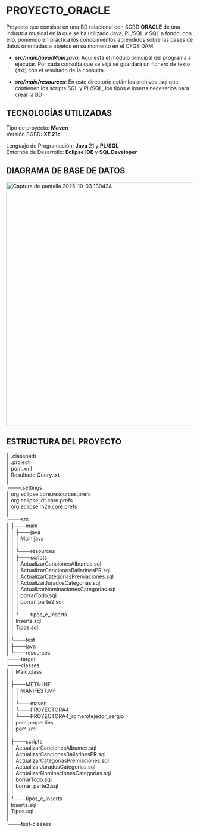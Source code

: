 # PROYECTO_ORACLE
Proyecto que consiste en una BD relacional con SGBD **ORACLE** de una industria musical en la que se ha utilizado Java, PL/SQL y SQL a fondo, con ello, poniendo en práctica los conocimientos aprendidos sobre las bases de datos orientadas a objetos en su momento en el CFGS DAM.

- **_src/main/java/Main.java_**: Aquí está el módulo principal del programa a ejecutar. Por cada consulta que se elija se guardará un fichero de texto (.txt) con el resultado de la consulta.
  
- **_src/main/resources_**: En este directorio están los archivos .sql que contienen los scripts SQL y PL/SQL, los tipos e inserts necesarios para crear la BD

## TECNOLOGÍAS UTILIZADAS
Tipo de proyecto: **Maven**  
Versión SGBD: **XE 21c**  

Lenguaje de Programación: **Java** 21 y **PL/SQL**  
Entornos de Desarrollo: **Eclipse IDE** y **SQL Developer**

## DIAGRAMA DE BASE DE DATOS
<img width="1057" height="654" alt="Captura de pantalla 2025-10-03 130434" src="https://github.com/user-attachments/assets/04e4c4f0-bae6-42c2-8976-607cc33ef81c" />

## ESTRUCTURA DEL PROYECTO
│   .classpath  
│   .project  
│   pom.xml  
│   Resultado Query.txt  
│  
├───.settings  
│       org.eclipse.core.resources.prefs  
│       org.eclipse.jdt.core.prefs  
│       org.eclipse.m2e.core.prefs  
│  
├───src  
│   ├───main  
│   │   ├───java  
│   │   │       Main.java  
│   │   │  
│   │   └───resources  
│   │       ├───scripts  
│   │       │       ActualizarCancionesAlbumes.sql  
│   │       │       ActualizarCancionesBailarinesPR.sql  
│   │       │       ActualizarCategoriasPremiaciones.sql  
│   │       │       ActualizarJuradosCategorias.sql  
│   │       │       ActualizarNominacionesCategorias.sql  
│   │       │       borrarTodo.sql  
│   │       │       borrar_parte2.sql  
│   │       │  
│   │       └───tipos_e_inserts  
│   │               Inserts.sql  
│   │               Tipos.sql  
│   │  
│   └───test  
│       ├───java  
│       └───resources  
└───target  
    ├───classes  
    │   │   Main.class  
    │   │  
    │   ├───META-INF  
    │   │   │   MANIFEST.MF  
    │   │   │  
    │   │   └───maven  
    │   │       └───PROYECTORA4  
    │   │           └───PROYECTORA4_romerotejedor_sergio  
    │   │                   pom.properties  
    │   │                   pom.xml  
    │   │  
    │   ├───scripts  
    │   │       ActualizarCancionesAlbumes.sql  
    │   │       ActualizarCancionesBailarinesPR.sql  
    │   │       ActualizarCategoriasPremiaciones.sql  
    │   │       ActualizarJuradosCategorias.sql  
    │   │       ActualizarNominacionesCategorias.sql  
    │   │       borrarTodo.sql  
    │   │       borrar_parte2.sql  
    │   │  
    │   └───tipos_e_inserts  
    │           Inserts.sql  
    │           Tipos.sql  
    │  
    └───test-classes  
